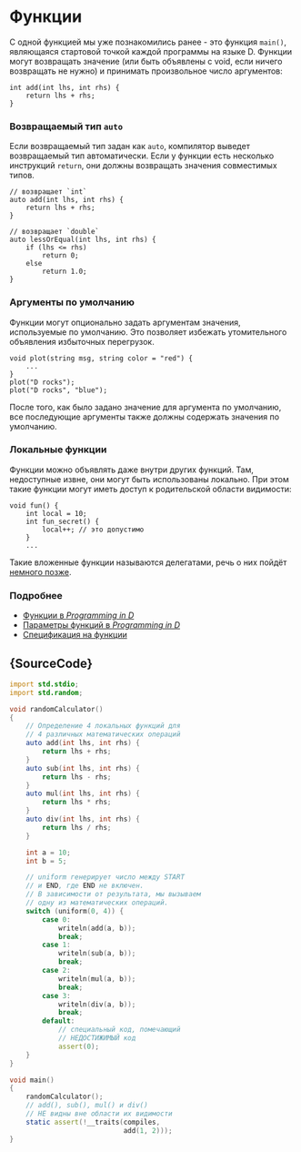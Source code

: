 # Функции

С одной функцией мы уже познакомились ранее - это функция `main()`, являющаяся стартовой точкой каждой программы на языке D. Функции могут возвращать значение (или быть объявлены с void, если ничего возвращать не нужно) и принимать произвольное число аргументов:

    int add(int lhs, int rhs) {
        return lhs + rhs;
    }

### Возвращаемый тип `auto`

Если возвращаемый тип задан как `auto`, компилятор выведет возвращаемый тип
автоматически. Если у функции есть несколько инструкций `return`, они должны возвращать значения совместимых типов.

    // возвращает `int`
    auto add(int lhs, int rhs) {
        return lhs + rhs;
    }

    // возвращает `double`
    auto lessOrEqual(int lhs, int rhs) {
        if (lhs <= rhs)
            return 0;
        else
            return 1.0;
    }

### Аргументы по умолчанию

Функции могут опционально задать аргументам значения, используемые по умолчанию.
Это позволяет избежать утомительного объявления избыточных перегрузок.

    void plot(string msg, string color = "red") {
        ...
    }
    plot("D rocks");
    plot("D rocks", "blue");

После того, как было задано значение для аргумента по умолчанию, все последующие аргументы также должны содержать значения по умолчанию.

### Локальные функции

Функции можно объявлять даже внутри других функций. Там, недоступные извне, они могут быть использованы локально. При этом такие функции могут иметь доступ к родительской области видимости:

    void fun() {
        int local = 10;
        int fun_secret() {
            local++; // это допустимо
        }
        ...

Такие вложенные функции называются делегатами, речь о них пойдёт [немного позже](basics/delegates).

### Подробнее

- [Функции в _Programming in D_](http://ddili.org/ders/d.en/functions.html)
- [Параметры функций в _Programming in D_](http://ddili.org/ders/d.en/function_parameters.html)
- [Спецификация на функции](https://dlang.org/spec/function.html)

## {SourceCode}

```d
import std.stdio;
import std.random;

void randomCalculator()
{
    // Определение 4 локальных функций для
    // 4 различных математических операций
    auto add(int lhs, int rhs) {
        return lhs + rhs;
    }
    auto sub(int lhs, int rhs) {
        return lhs - rhs;
    }
    auto mul(int lhs, int rhs) {
        return lhs * rhs;
    }
    auto div(int lhs, int rhs) {
        return lhs / rhs;
    }

    int a = 10;
    int b = 5;

    // uniform генерирует число между START
    // и END, где END не включен.
    // В зависимости от результата, мы вызываем
    // одну из математических операций.
    switch (uniform(0, 4)) {
        case 0:
            writeln(add(a, b));
            break;
        case 1:
            writeln(sub(a, b));
            break;
        case 2:
            writeln(mul(a, b));
            break;
        case 3:
            writeln(div(a, b));
            break;
        default:
            // специальный код, помечающий
            // НЕДОСТИЖИМЫЙ код
            assert(0);
    }
}

void main()
{
    randomCalculator();
    // add(), sub(), mul() и div()
    // НЕ видны вне области их видимости
    static assert(!__traits(compiles,
                            add(1, 2)));
}

```
